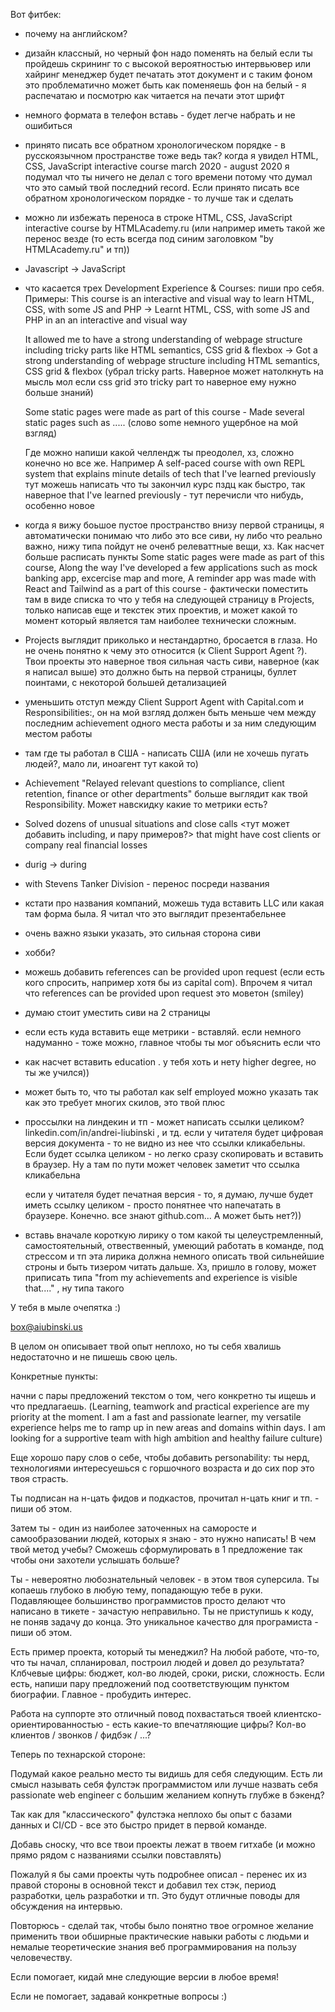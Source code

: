Вот фитбек:

- почему на английском?

- дизайн классный, но черный фон надо поменять на белый
  если ты пройдешь скрининг то с высокой вероятностью интервьювер или хайринг менеджер будет печатать этот документ
  и с таким фоном это проблематично может быть
  как поменяешь фон на белый - я распечатаю и посмотрю как читается на печати этот шрифт

- немного формата в телефон вставь - будет легче набрать и не ошибиться

- принято писать все обратном хронологическом порядке - в русскоязычном пространстве тоже ведь так? когда я увидел HTML, CSS, JavaScript interactive course march 2020 - august 2020 я подумал что ты ничего не делал с того времени потому что думал что это самый твой последний record. Если принято писать все обратном хронологическом порядке - то лучше так и сделать

- можно ли избежать переноса в строке HTML, CSS, JavaScript interactive course by HTMLAcademy.ru (или например иметь такой же перенос везде (то есть всегда под синим заголовком "by HTMLAcademy.ru" и тп))

- Javascript -> JavaScript

- что касается трех Development Experience & Courses: пиши про себя. Примеры:
  This course is an interactive and visual way to learn HTML, CSS, with some JS and PHP -> Learnt HTML, CSS, with some JS and PHP in an an interactive and visual way

  It allowed me to have a strong understanding of webpage structure including tricky parts like HTML semantics, CSS grid & flexbox -> Got a strong understanding of webpage structure including HTML semantics, CSS grid & flexbox (убрал tricky parts. Наверное может натолкнуть на мысль мол если css grid это tricky part то наверное ему нужно больше знаний)

  Some static pages were made as part of this course - Made several static pages such as ..... (слово some немного ущербное на мой взгляд)

  Где можно напиши какой челлендж ты преодолел, хз, сложно конечно но все же. Например
  A self-paced course with own REPL system that explains minute details of tech that I've learned previously
  тут можешь написать что ты закончил курс пздц как быстро, так наверное
  that I've learned previously - тут перечисли что нибудь, особенно новое

- когда я вижу боьшое пустое пространство внизу первой страницы, я автоматически понимаю что либо это все сиви, ну либо что реально важно, нижу типа пойдут не оченб релеваттные вещи, хз. Как насчет больше расписать пункты Some static pages were made as part of this course, Along the way I've developed a few applications such as mock banking app, excercise map and more, A reminder app was made with React and Tailwind as a part of this course - фактически поместить там в виде списка то что у тебя на следующей страницу в Projects, только написав еще и текстек этих проектив, и может какой то момент который является там наиболее технически сложным.

- Projects выглядит приколько и нестандартно, бросается в глаза. Но не очень понятно к чему это относится (к Client Support Agent ?). Твои проекты это наверное твоя сильная часть сиви, наверное (как я написал выше) это должно быть на первой страницы, буллет поинтами, с некоторой большей детализацией

- уменьшить отступ между Client Support Agent with Capital.com и Responsibilities:, он на мой взгляд должен быть меньше чем между последним achievement одного места работы и за ним следующим местом работы

- там где ты работал в США - написать США (или не хочешь пугать людей?, мало ли, иноагент тут какой то)

- Achievement "Relayed relevant questions to compliance, client retention, finance or other departments" больше выглядит как твой Responsibility. Может навскидку какие то метрики есть?

- Solved dozens of unusual situations and close calls <тут может добавить including, и пару примеров?> that might have cost clients or
  company real financial losses

- durig -> during

- with Stevens Tanker Division - перенос посреди названия

- кстати про названия компаний, можешь туда вставить LLC или какая там форма была. Я читал что это выглядит презентабельнее

- очень важно языки указать, это сильная сторона сиви

- хобби?

- можешь добавить references can be provided upon request (если есть кого спросить, например хотя бы из capital com). Впрочем я читал что references can be provided upon request это моветон (smiley)

- думаю стоит уместить сиви на 2 страницы

- если есть куда вставить еще метрики - вставляй. если немного надуманно - тоже можно, главное чтобы ты мог объяснить если что

- как насчет вставить education . у тебя хоть и нету higher degree, но ты же учился))

- может быть то, что ты работал как self employed можно указать так как это требует многих скилов, это твой плюс

- проссылки на линдекин и тп - может написать ссылки целиком? linkedin.com/in/andrei-liubinski , и тд.
  если у читателя будет цифровая версия документа - то не видно из нее что ссылки кликабельны. Если будет ссылка целиком - но легко сразу скопировать и вставить в браузер. Ну а там по пути может человек заметит что ссылка кликабельна

  если у читателя будет печатная версия - то, я думаю, лучше будет иметь ссылку целиком - просто понятнее что напечатать в браузере. Конечно. все знают github.com... А может быть нет?))

- вставь вначале короткую лирику о том какой ты целеустремленный, самостоятельный, отвественный, умеющий работать в команде, под стрессом и тп
  эта лирика должна немного описать твой сильнейшие строны и быть тизером читать дальше. Хз, пришло в голову, может приписать типа "from my achievements and experience is visible that...." , ну типа такого

У тебя в мыле очепятка :)

box@aiubinski.us

В целом он описывает твой опыт неплохо, но ты себя хвалишь недостаточно и не пишешь свою цель.

Конкретные пункты:

начни с пары предложений текстом о том, чего конкретно ты ищешь и что предлагаешь. (Learning, teamwork and practical experience are my priority at the moment. I am a fast and passionate learner, my versatile experience helps me to ramp up in new areas and domains within days. I am looking for a supportive team with high ambition and healthy failure culture)

Еще хорошо пару слов о себе, чтобы добавить personability: ты нерд, технологиями интересуешься с горшочного возраста и до сих пор это твоя страсть.

Ты подписан на н-цать фидов и подкастов, прочитал н-цать книг и тп. - пиши об этом.

Затем ты - один из наиболее заточенных на саморосте и самообразовании людей, которых я знаю - это нужно написать! В чем твой метод учебы? Сможешь сформулировать в 1 предложение так чтобы они захотели услышать больше?

Ты - невероятно любознательный человек - в этом твоя суперсила. Ты копаешь глубоко в любую тему, попадающую тебе в руки. Подавляющее большинство программистов просто делают что написано в тикете - зачастую неправильно. Ты не приступишь к коду, не поняв задачу до конца. Это уникальное качество для програмиста - пиши об этом.

Есть пример проекта, который ты менеджил? На любой работе, что-то, что ты начал, спланировал, построил людей и довел до результата? Клбчевые цифры: бюджет, кол-во людей, сроки, риски, сложность. Если есть, напиши пару предложений под соответствующим пунктом биографии. Главное - пробудить интерес.

Работа на суппорте это отличный повод похвастаться твоей клиентско-ориентированностью - есть какие-то впечатляющие цифры? Кол-во клиентов / звонков / фидбэк / ...?

Теперь по технарской стороне:

Подумай какое реально место ты видишь для себя следующим. Есть ли смысл называть себя фулстэк программистом или лучше назвать себя passionate web engineer с большим желанием копнуть глубже в бэкенд?

Так как для "классического" фулстэка неплохо бы опыт с базами данных и CI/CD - все это быстро придет в первой команде.

Добавь сноску, что все твои проекты лежат в твоем гитхабе (и можно прямо рядом с названиями ссылки повставлять)

Пожалуй я бы сами проекты чуть подробнее описал - перенес их из правой стороны в основной текст и добавил тех стэк, период разработки, цель разработки и тп. Это будут отличные поводы для обсуждения на интервью.

Повторюсь - сделай так, чтобы было понятно твое огромное желание применить твои обширные практические навыки работы с людьми и немалые теоретические знания веб программирования на пользу человечеству.

Если помогает, кидай мне следующие версии в любое время!

Если не помогает, задавай конкретные вопросы :)
